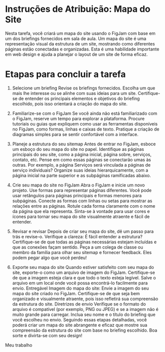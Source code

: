 # Instruções de Atribuição: Mapa do Site

Nesta tarefa, você criará um mapa do site usando o FigJam com base em um dos briefings fornecidos em sala de aula. Um mapa do site é uma representação visual da estrutura de um site, mostrando como diferentes páginas estão conectadas e organizadas. Esta é uma habilidade importante em web design e ajuda a planejar o layout de um site de forma eficaz.

# Etapas para concluir a tarefa

1. Selecione um briefing
Revise os briefings fornecidos.
Escolha um que mais lhe interesse ou se alinhe com suas ideias para um site.
Certifique-se de entender os principais elementos e objetivos do briefing escolhido, pois isso orientará a criação do mapa do site.

2. Familiarize-se com o FigJam
Se você ainda não está familiarizado com o FigJam, reserve um tempo para explorar a plataforma.
Procure tutoriais ou guias que expliquem como usar as ferramentas disponíveis no FigJam, como formas, linhas e caixas de texto.
Pratique a criação de diagramas simples para se sentir confortável com a interface.

3. Planeje a estrutura do seu sitemap
Antes de entrar no FigJam, esboce um esboço do seu mapa do site no papel.
Identifique as páginas principais do seu site, como a página inicial, página sobre, serviços, contato, etc.
Pense em como essas páginas se conectarão umas às outras. Por exemplo, a página Serviços será vinculada a páginas de serviço individuais?
Organize suas ideias hierarquicamente, com a página inicial na parte superior e as subpáginas ramificadas abaixo.

4. Crie seu mapa do site no FigJam
Abra o FigJam e inicie um novo projeto.
Use formas para representar páginas diferentes. Você pode usar retângulos para páginas principais e formas menores para subpáginas.
Conecte as formas com linhas ou setas para mostrar as relações entre as páginas.
Rotule cada forma claramente com o nome da página que ela representa.
Sinta-se à vontade para usar cores e ícones para tornar seu mapa do site visualmente atraente e fácil de entender.

5. Revisar e revisar
Depois de criar seu mapa do site, dê um passo para trás e revise-o.
Verifique a clareza: É fácil entender a estrutura?
Certifique-se de que todas as páginas necessárias estejam incluídas e que as conexões façam sentido.
Peça a um colega de classe ou membro da família para olhar seu sitemap e fornecer feedback. Eles podem pegar algo que você perdeu!

6. Exporte seu mapa do site
Quando estiver satisfeito com seu mapa do site, exporte-o como um arquivo de imagem do FigJam.
Certifique-se de que a imagem esteja clara e que todo o texto esteja legível.
Salve o arquivo em um local onde você possa encontrá-lo facilmente para envio.
Entregável
Imagem do mapa do site: Envie a imagem do seu mapa do site criado no FigJam. Certifique-se de que seja bem organizado e visualmente atraente, pois isso refletirá sua compreensão da estrutura do site.
Diretrizes de envio
Verifique se o formato do arquivo é compatível (por exemplo, PNG ou JPEG) e se a imagem não é muito grande para carregar.
Inclua seu nome e o título do briefing que você escolheu no envio.
Seguindo essas etapas detalhadas, você poderá criar um mapa do site abrangente e eficaz que mostre sua compreensão da estrutura do site com base no briefing escolhido. Boa sorte e divirta-se com seu design!

Meu trabalho
